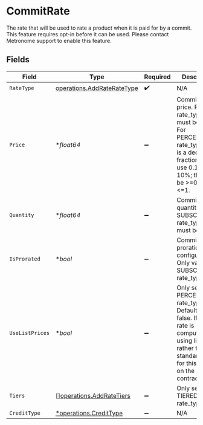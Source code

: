# CommitRate

The rate that will be used to rate a product when it is paid for by a commit. This feature requires opt-in before it can be used. Please contact Metronome support to enable this feature.


## Fields

| Field                                                                                                                                                              | Type                                                                                                                                                               | Required                                                                                                                                                           | Description                                                                                                                                                        |
| ------------------------------------------------------------------------------------------------------------------------------------------------------------------ | ------------------------------------------------------------------------------------------------------------------------------------------------------------------ | ------------------------------------------------------------------------------------------------------------------------------------------------------------------ | ------------------------------------------------------------------------------------------------------------------------------------------------------------------ |
| `RateType`                                                                                                                                                         | [operations.AddRateRateType](../../models/operations/addrateratetype.md)                                                                                           | :heavy_check_mark:                                                                                                                                                 | N/A                                                                                                                                                                |
| `Price`                                                                                                                                                            | **float64*                                                                                                                                                         | :heavy_minus_sign:                                                                                                                                                 | Commit rate price. For FLAT rate_type, this must be >=0. For PERCENTAGE rate_type, this is a decimal fraction, e.g. use 0.1 for 10%; this must be >=0 and <=1.     |
| `Quantity`                                                                                                                                                         | **float64*                                                                                                                                                         | :heavy_minus_sign:                                                                                                                                                 | Commit rate quantity. For SUBSCRIPTION rate_type, this must be >=0.                                                                                                |
| `IsProrated`                                                                                                                                                       | **bool*                                                                                                                                                            | :heavy_minus_sign:                                                                                                                                                 | Commit rate proration configuration. Only valid for SUBSCRIPTION rate_type.                                                                                        |
| `UseListPrices`                                                                                                                                                    | **bool*                                                                                                                                                            | :heavy_minus_sign:                                                                                                                                                 | Only set for PERCENTAGE rate_type. Defaults to false. If true, rate is computed using list prices rather than the standard rates for this product on the contract. |
| `Tiers`                                                                                                                                                            | [][operations.AddRateTiers](../../models/operations/addratetiers.md)                                                                                               | :heavy_minus_sign:                                                                                                                                                 | Only set for TIERED rate_type.                                                                                                                                     |
| `CreditType`                                                                                                                                                       | [*operations.CreditType](../../models/operations/credittype.md)                                                                                                    | :heavy_minus_sign:                                                                                                                                                 | N/A                                                                                                                                                                |